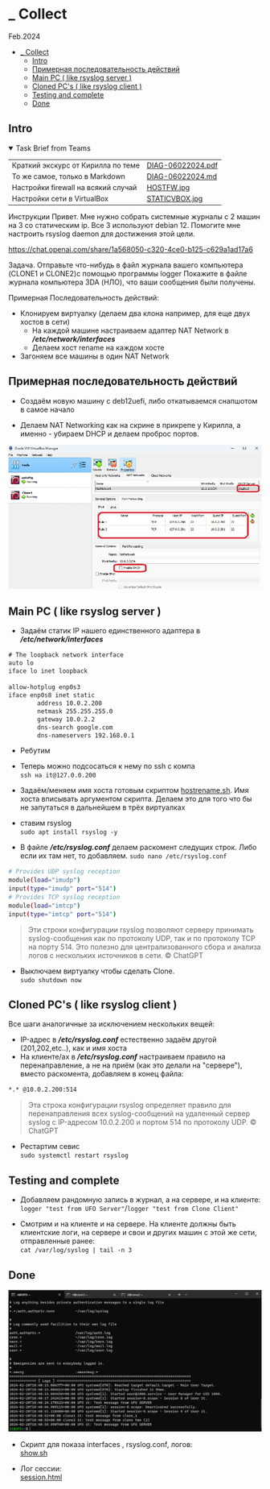 # _ Collect
Feb.2024
- [\_ Collect](#_-collect)
  - [Intro](#intro)
  - [Примерная последовательность действий](#примерная-последовательность-действий)
  - [Main PC ( like rsyslog server )](#main-pc--like-rsyslog-server-)
  - [Cloned PC's ( like rsyslog client )](#cloned-pcs--like-rsyslog-client-)
  - [Testing and complete](#testing-and-complete)
  - [Done](#done)

## Intro
<details open><summary>Task Brief from Teams</summary>

|                                     |                                                  |
| ----------------------------------- | ------------------------------------------------ |
| Краткий экскурс от Кирилла по теме  | [DIAG-06022024.pdf](_rsrc/krl/DIAG-06022024.pdf) |
| То же самое, только в Markdown      | [DIAG-06022024.md](_rsrc/krl/DIAG-06022024.md)   |
| Настройки firewall на всякий случай | [HOSTFW.jpg](_rsrc/krl/HOSTFW.jpg)           |
| Настройки сети в VirtualBox         | [STATICVBOX.jpg](_rsrc/krl/STATICVBOX.jpg)       |

Инструкции
Привет. Мне нужно собрать системные журналы с 2 машин на 3 со статическим ip.
Все 3 используют debian 12.
Помогите мне настроить rsyslog daemon для достижения этой цели.

https://chat.openai.com/share/1a568050-c320-4ce0-b125-c629a1ad17a6

Задача. Отправьте что-нибудь в файл журнала вашего компьютера (CLONE1 и CLONE2)с помощью программы logger
Покажите в файле журнала компьютера 3DA (НЛО), что ваши сообщения были получены.


</details>


Примерная Последовательность действий:  

- Клонируем виртуалку (делаем два клона например, для еще двух хостов в сети)
  - На каждой машине настраиваем адаптер NAT Network в ***/etc/network/interfaces***
  - Делаем хост rename на каждом хосте
-  Загоняем все машины в один NAT Network



## Примерная последовательность действий
- Создаём новую машину c deb12uefi, либо откатываемся снапшотом в самое начало
  
- Делаем NAT Networking как на скрине в прикрепе у Кирилла, а именно - убираем DHCP и делаем проброс портов.

![](_rsrc/krl/STATICVBOX.jpg)


## Main PC ( like rsyslog server )

- Задаём статик IP нашего единственного адаптера в  ***/etc/network/interfaces***

```
# The loopback network interface
auto lo
iface lo inet loopback

allow-hotplug enp0s3
iface enp0s8 inet static
        address 10.0.2.200
        netmask 255.255.255.0
        gateway 10.0.2.2
        dns-search google.com
        dns-nameservers 192.168.0.1
```

- Ребутим

- Теперь можно подсосаться к нему по ssh с компа  
`ssh на it@127.0.0.200 `

- Задаём/меняем имя хоста готовым скриптом [hostrename.sh](_rsrc/hostname.sh). Имя хоста вписывать аргументом скрипта. Делаем это для того что бы не запутаться в дальнейшем в трёх виртуалках

- ставим rsyslog   
`sudo apt install rsyslog -y`

- В файле ***/etc/rsyslog.conf*** делаем раскомент следущих строк. Либо если их там нет, то добавляем.
`sudo nano /etc/rsyslog.conf`

```bash
# Provides UDP syslog reception
module(load="imudp")
input(type="imudp" port="514")
# Provides TCP syslog reception
module(load="imtcp")
input(type="imtcp" port="514")
```
> Эти строки конфигурации rsyslog позволяют серверу принимать syslog-сообщения как по протоколу UDP, так и по протоколу TCP на порту 514. Это полезно для централизованного сбора и анализа логов с нескольких источников в сети. © ChatGPT

- Выключаем виртуалку чтобы сделать Clone.  
`sudo shutdown now`

## Cloned PC's ( like rsyslog client )

Все шаги аналогичные за исключением нескольких вещей:  

- IP-адрес в ***/etc/rsyslog.conf*** естественно задаём другой (201,202,etc..), как и имя хоста  
- На клиенте/ах в ***/etc/rsyslog.conf*** настраиваем правило на перенаправление, а не на приём (как это делали на "сервере"), вместо раскомента, добавляем в конец файла:
```bash
*.* @10.0.2.200:514
```
> Эта строка конфигурации rsyslog определяет правило для перенаправления всех syslog-сообщений на удаленный сервер syslog с IP-адресом 10.0.2.200 и портом 514 по протоколу UDP. © ChatGPT

- Рестартим севис  
`sudo systemctl restart rsyslog`

## Testing and complete

- Добавляем рандомную запись в журнал, а на сервере, и на клиенте:  
`logger "test from UFO Server"`/`logger "test from Clone Client"`

- Смотрим и на клиенте и на сервере. На клиенте должны быть клиентские логи, на сервере и свои и других машин с этой же сети, отправленные ранее:  
`cat /var/log/syslog | tail -n 3`


## Done

![alt text](_rsrc/image.png)

- Скрипт для показа interfaces , rsyslog.conf, логов:  
[show.sh](_rsrc/show.sh)

- Лог сессии:  
[session.html](_rsrc/session.html)